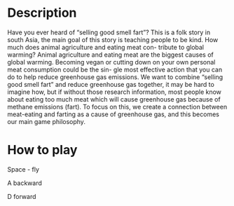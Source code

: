 # Description
Have you ever heard of “selling good smell fart”? This is a folk
story in south Asia, the main goal of this story is teaching people to
be kind. How much does animal agriculture and eating meat con-
tribute to global warming? Animal agriculture and eating meat are
the biggest causes of global warming. Becoming vegan or cutting
down on your own personal meat consumption could be the sin-
gle most effective action that you can do to help reduce greenhouse
gas emissions. We want to combine “selling good smell fart” and
reduce greenhouse gas together, it may be hard to imagine how,
but if without those research information, most people know about
eating too much meat which will cause greenhouse gas because of
methane emissions (fart). To focus on this, we create a connection between meat-eating and farting as a cause of greenhouse gas, and this becomes our main game philosophy.
# How to play
Space - fly

A backward

D forward
